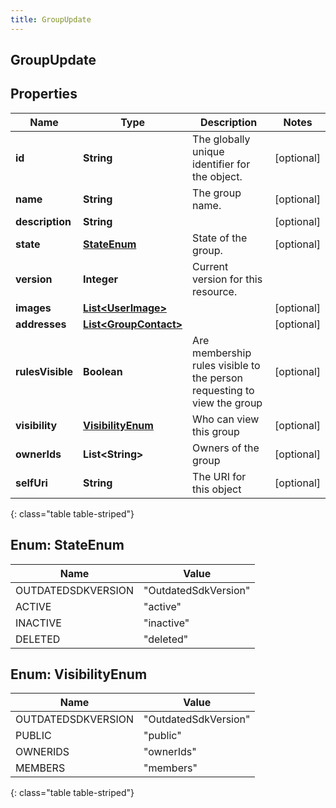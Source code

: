```yaml
---
title: GroupUpdate
---
```

## GroupUpdate


## Properties

| Name | Type | Description | Notes |
| ------------ | ------------- | ------------- | ------------- |
| **id** | **String** | The globally unique identifier for the object. |  [optional] |
| **name** | **String** | The group name. |  [optional] |
| **description** | **String** |  |  [optional] |
| **state** | [**StateEnum**](#StateEnum) | State of the group. |  [optional] |
| **version** | **Integer** | Current version for this resource. |  |
| **images** | [**List&lt;UserImage&gt;**](UserImage.html) |  |  [optional] |
| **addresses** | [**List&lt;GroupContact&gt;**](GroupContact.html) |  |  [optional] |
| **rulesVisible** | **Boolean** | Are membership rules visible to the person requesting to view the group |  [optional] |
| **visibility** | [**VisibilityEnum**](#VisibilityEnum) | Who can view this group |  [optional] |
| **ownerIds** | **List&lt;String&gt;** | Owners of the group |  [optional] |
| **selfUri** | **String** | The URI for this object |  [optional] |
{: class="table table-striped"}


<a name="StateEnum"></a>

## Enum: StateEnum

| Name | Value |
| ---- | ----- |
| OUTDATEDSDKVERSION | &quot;OutdatedSdkVersion&quot; |
| ACTIVE | &quot;active&quot; |
| INACTIVE | &quot;inactive&quot; |
| DELETED | &quot;deleted&quot; |


<a name="VisibilityEnum"></a>

## Enum: VisibilityEnum

| Name | Value |
| ---- | ----- |
| OUTDATEDSDKVERSION | &quot;OutdatedSdkVersion&quot; |
| PUBLIC | &quot;public&quot; |
| OWNERIDS | &quot;ownerIds&quot; |
| MEMBERS | &quot;members&quot; |
{: class="table table-striped"}


